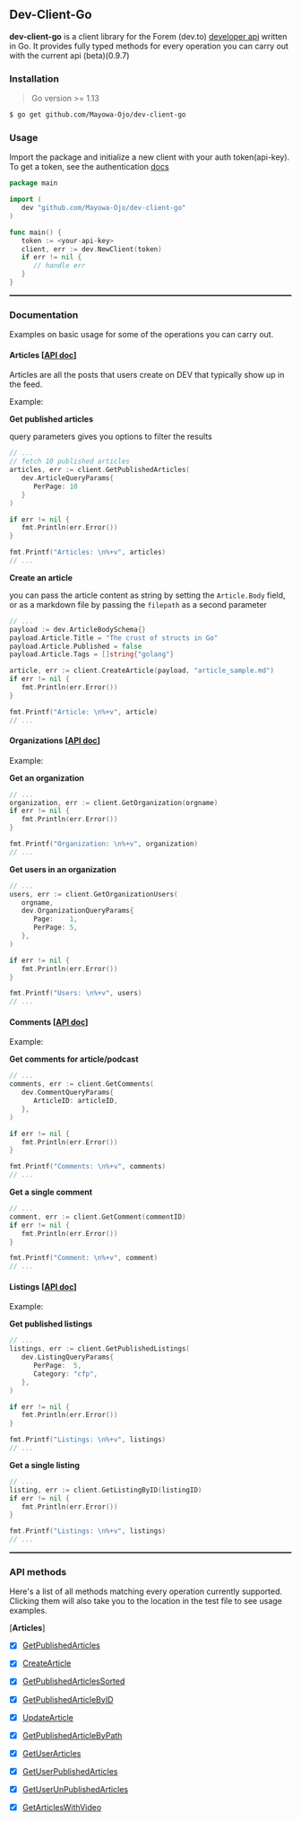 ## Dev-Client-Go

**dev-client-go** is a client library for the Forem (dev.to) [developer api](https://developers.forem.com/api) written in Go. It provides fully typed methods for every operation you can carry out with the current api (beta)(0.9.7)

### Installation
> Go version >= 1.13
```sh
$ go get github.com/Mayowa-Ojo/dev-client-go
```

### Usage
Import the package and initialize a new client with your auth token(api-key).
To get a token, see the authentication [docs](https://developers.forem.com/api#section/Authentication)
```go
package main

import (
   dev "github.com/Mayowa-Ojo/dev-client-go"
)

func main() {
   token := <your-api-key>
   client, err := dev.NewClient(token)
   if err != nil {
      // handle err
   }
}
```

<hr style="border:1px solid gray"> </hr>

### Documentation
Examples on basic usage for some of the operations you can carry out.

#### Articles [[API doc](https://developers.forem.com/api#tag/articles)]
Articles are all the posts that users create on DEV that typically show up in the feed.

Example:

**Get published articles**

query parameters gives you options to filter the results 
```go
// ...
// fetch 10 published articles
articles, err := client.GetPublishedArticles(
   dev.ArticleQueryParams{
      PerPage: 10
   }
)

if err != nil {
   fmt.Println(err.Error())
}

fmt.Printf("Articles: \n%+v", articles)
// ...
```

**Create an article**

you can pass the article content as string by setting the `Article.Body` field, or as a markdown file by passing the `filepath` as a second parameter
```go
// ...
payload := dev.ArticleBodySchema{}
payload.Article.Title = "The crust of structs in Go"
payload.Article.Published = false
payload.Article.Tags = []string{"golang"}

article, err := client.CreateArticle(payload, "article_sample.md")
if err != nil {
   fmt.Println(err.Error())
}

fmt.Printf("Article: \n%+v", article)
// ...
```

#### Organizations [[API doc](https://developers.forem.com/api#tag/organizations)]
Example:

**Get an organization**
```go
// ...
organization, err := client.GetOrganization(orgname)
if err != nil {
   fmt.Println(err.Error())
}

fmt.Printf("Organization: \n%+v", organization)
// ...
```

**Get users in an organization**
```go
// ...
users, err := client.GetOrganizationUsers(
   orgname,
   dev.OrganizationQueryParams{
      Page:    1,
      PerPage: 5,
   },
)

if err != nil {
   fmt.Println(err.Error())
}

fmt.Printf("Users: \n%+v", users)
// ...
```

#### Comments [[API doc](https://developers.forem.com/api#tag/comments)]
Example:

**Get comments for article/podcast**
```go
// ...
comments, err := client.GetComments(
   dev.CommentQueryParams{
      ArticleID: articleID,
   },
)

if err != nil {
   fmt.Println(err.Error())
}

fmt.Printf("Comments: \n%+v", comments)
// ...
```

**Get a single comment**
```go
// ...
comment, err := client.GetComment(commentID)
if err != nil {
   fmt.Println(err.Error())
}

fmt.Printf("Comment: \n%+v", comment)
// ...
```

#### Listings [[API doc](https://developers.forem.com/api#tag/listings)]
Example:

**Get published listings**
```go
// ...
listings, err := client.GetPublishedListings(
   dev.ListingQueryParams{
      PerPage:  5,
      Category: "cfp",
   },
)

if err != nil {
   fmt.Println(err.Error())
}

fmt.Printf("Listings: \n%+v", listings)
// ...
```

**Get a single listing**
```go
// ...
listing, err := client.GetListingByID(listingID)
if err != nil {
   fmt.Println(err.Error())
}

fmt.Printf("Listings: \n%+v", listings)
// ...
```

<hr style="border:1px solid gray"> </hr>

### API methods
Here's a list of all methods matching every operation currently supported. Clicking them will also take you to the location in the test file to see usage examples.

[**Articles**]

- [x] [GetPublishedArticles](https://github.com/Mayowa-Ojo/dev-client-go/blob/main/articles_test.go#L11)

- [x] [CreateArticle](https://github.com/Mayowa-Ojo/dev-client-go/blob/main/articles_test.go#L75)

- [x] [GetPublishedArticlesSorted](https://github.com/Mayowa-Ojo/dev-client-go/blob/main/articles_test.go#L101)

- [x] [GetPublishedArticleByID](https://github.com/Mayowa-Ojo/dev-client-go/blob/main/articles_test.go#L131)

- [x] [UpdateArticle](https://github.com/Mayowa-Ojo/dev-client-go/blob/main/articles_test.go#L156)

- [x] [GetPublishedArticleByPath](https://github.com/Mayowa-Ojo/dev-client-go/blob/main/articles_test.go#L187)

- [x] [GetUserArticles](https://github.com/Mayowa-Ojo/dev-client-go/blob/main/articles_test.go#L207)

- [x] [GetUserPublishedArticles](https://github.com/Mayowa-Ojo/dev-client-go/blob/main/articles_test.go#L235)

- [x] [GetUserUnPublishedArticles](https://github.com/Mayowa-Ojo/dev-client-go/blob/main/articles_test.go#L265)

- [x] [GetArticlesWithVideo](https://github.com/Mayowa-Ojo/dev-client-go/blob/main/articles_test.go#L295)

